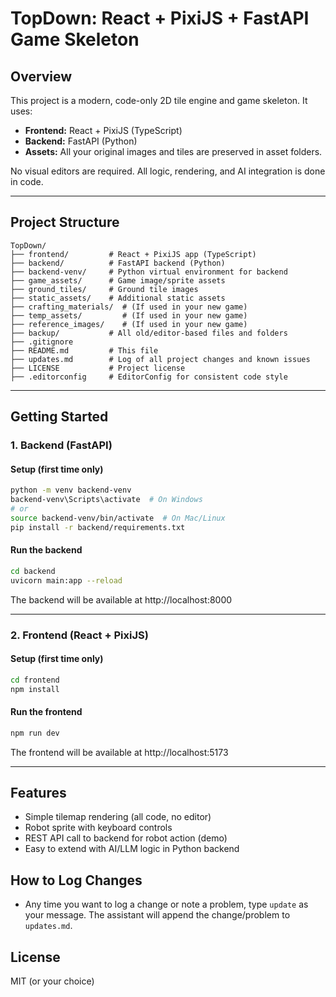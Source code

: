 # TopDown: React + PixiJS + FastAPI Game Skeleton

## Overview
This project is a modern, code-only 2D tile engine and game skeleton. It uses:
- **Frontend:** React + PixiJS (TypeScript)
- **Backend:** FastAPI (Python)
- **Assets:** All your original images and tiles are preserved in asset folders.

No visual editors are required. All logic, rendering, and AI integration is done in code.

---

## Project Structure

```
TopDown/
├── frontend/         # React + PixiJS app (TypeScript)
├── backend/          # FastAPI backend (Python)
├── backend-venv/     # Python virtual environment for backend
├── game_assets/      # Game image/sprite assets
├── ground_tiles/     # Ground tile images
├── static_assets/    # Additional static assets
├── crafting_materials/  # (If used in your new game)
├── temp_assets/         # (If used in your new game)
├── reference_images/    # (If used in your new game)
├── backup/           # All old/editor-based files and folders
├── .gitignore
├── README.md         # This file
├── updates.md        # Log of all project changes and known issues
├── LICENSE           # Project license
├── .editorconfig     # EditorConfig for consistent code style
```

---

## Getting Started

### 1. Backend (FastAPI)

#### Setup (first time only)
```sh
python -m venv backend-venv
backend-venv\Scripts\activate  # On Windows
# or
source backend-venv/bin/activate  # On Mac/Linux
pip install -r backend/requirements.txt
```

#### Run the backend
```sh
cd backend
uvicorn main:app --reload
```
The backend will be available at http://localhost:8000

---

### 2. Frontend (React + PixiJS)

#### Setup (first time only)
```sh
cd frontend
npm install
```

#### Run the frontend
```sh
npm run dev
```
The frontend will be available at http://localhost:5173

---

## Features
- Simple tilemap rendering (all code, no editor)
- Robot sprite with keyboard controls
- REST API call to backend for robot action (demo)
- Easy to extend with AI/LLM logic in Python backend

## How to Log Changes
- Any time you want to log a change or note a problem, type `update` as your message. The assistant will append the change/problem to `updates.md`.

## License
MIT (or your choice) 